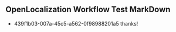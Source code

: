 ## OpenLocalization Workflow Test MarkDown
* 439f1b03-007a-45c5-a562-0f98988201a5 thanks!

<!--HONumber=Jul16_HO4-->


